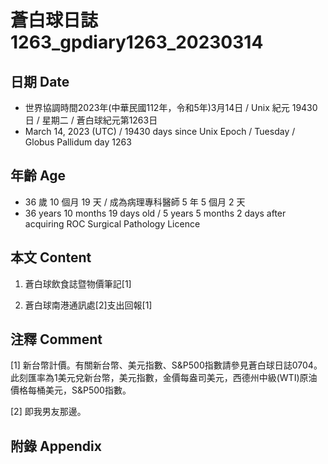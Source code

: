 [_metadata_:encoding]: - "utf-8"
[_metadata_:language]: - "zh-Hant-TW"
[_metadata_:fileformat]: - "markdown"
[_metadata_:MIME_type]: - "text/plain"
[_metadata_:markdown_version]: - "commonmark version 0.30"
[_metadata_:markdown_spec]: - "https://spec.commonmark.org/0.30/"

# 蒼白球日誌1263_gpdiary1263_20230314 #

## 日期 Date ##

* 世界協調時間2023年(中華民國112年，令和5年)3月14日 / Unix 紀元 19430 日 / 星期二 / 蒼白球紀元第1263日
* March 14, 2023 (UTC) / 19430 days since Unix Epoch / Tuesday / Globus Pallidum day 1263

## 年齡 Age ##

* 36 歲 10 個月 19 天 / 成為病理專科醫師 5 年 5 個月 2 天
* 36 years 10 months 19 days old / 5 years 5 months 2 days after acquiring ROC Surgical Pathology Licence

## 本文 Content ##

1. 蒼白球飲食誌暨物價筆記[1]

    
2. 蒼白球南港通訊處[2]支出回報[1]

    

## 注釋 Comment ##

[1] 新台幣計價。有關新台幣、美元指數、S&P500指數請參見蒼白球日誌0704。此刻匯率為1美元兌新台幣，美元指數，金價每盎司美元，西德州中級(WTI)原油價格每桶美元，S&P500指數。


[2] 即我男友那邊。



## 附錄 Appendix ##

